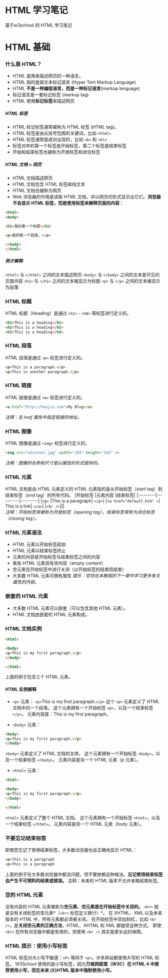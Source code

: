 HTML 学习笔记
=============
基于w3school 的 HTML 学习笔记

# HTML 基础

### 什么是 HTML？
* HTML 是用来描述网页的一种语言。
* HTML 指的是超文本标记语言 (Hyper Text Markup Language)
* HTML **不是一种编程语言，而是一种标记语言**(markup language)
* 标记语言是一套标记标签 (markup tag)
* HTML 使用**标记标签**来描述网页
##### HTML 标签
* HTML 标记标签通常被称为 HTML 标签 (HTML tag)。
* HTML 标签是由尖括号包围的关键词，比如 ```<html>```
* HTML 标签通常是成对出现的，比如 ```<b>``` 和 ```<b\>```
* 标签对中的第一个标签是开始标签，第二个标签是结束标签
* 开始和结束标签也被称为开放标签和闭合标签
##### HTML 文档 = 网页
* HTML 文档描述网页
* HTML 文档包含 HTML 标签和纯文本
* HTML 文档也被称为网页
* Web 浏览器的作用是读取 HTML 文档，并以网页的形式显示出它们。**浏览器不会显示 HTML 标签，而是使用标签来解释页面的内容**：
```html
<html>
<body>

<h1>我的第一个标题</h1>

<p>我的第一个段落。</p>

</body>
</html>
```
##### 例子解释
```<html>``` 与 ```</html>``` 之间的文本描述网页
```<body>``` 与 ```</body>``` 之间的文本是可见的页面内容
```<h1>``` 与 ```</h1>``` 之间的文本被显示为标题
```<p>``` 与 ```</p>``` 之间的文本被显示为段落

### HTML 标题
HTML 标题（Heading）是通过 ```<h1>``` - ```<h6>``` 等标签进行定义的。
```html
<h1>This is a heading</h1>
<h2>This is a heading</h2>
<h3>This is a heading</h3>
```

### HTML 段落
HTML 段落是通过 ```<p>``` 标签进行定义的。
```html
<p>This is a paragraph.</p>
<p>This is another paragraph.</p>
```

### HTML 链接
HTML 链接是通过 ```<a>``` 标签进行定义的。
```html
<a href="http://houjie.com">My Blog</a>
```
*注释：在 href 属性中指定链接的地址。*

### HTML 图像
HTML 图像是通过 ```<img>``` 标签进行定义的。
```html
<img src="w3school.jpg" width="104" height="142" />
```
*注释：图像的名称和尺寸是以属性的形式提供的。*


### HTML 元素
HTML 文档是由 HTML 元素定义的
HTML 元素指的是从开始标签（start tag）到结束标签（end tag）的所有代码。
|开始标签	|元素内容	|结束标签|
|:--------|:---------|:--------|
|```<p>```	|This is a paragraph|	```</p>```|
|```<a href="default.htm" >```|	This is a link|	```</a>```|
|```<br />```|||		
*注释：开始标签常被称为开放标签（opening tag），结束标签常称为闭合标签（closing tag）。*


### HTML 元素语法
* HTML 元素以开始标签起始
* HTML 元素以结束标签终止
* 元素的内容是开始标签与结束标签之间的内容
* 某些 HTML 元素具有空内容（empty content）
* 空元素在开始标签中进行关闭（以开始标签的结束而结束）
* 大多数 HTML 元素可拥有属性
*提示：您将在本教程的下一章中学习更多有关属性的内容。*

### 嵌套的 HTML 元素
* 大多数 HTML 元素可以嵌套（可以包含其他 HTML 元素）。
* HTML 文档由嵌套的 HTML 元素构成。

### HTML 文档实例
```html
<html>

<body>
<p>This is my first paragraph.</p>
</body>

</html>
```
上面的例子包含三个 HTML 元素。

#### HTML 实例解释
* ```<p>``` 元素：
```<p>```This is my first paragraph.```</p>```
这个 ```<p>``` 元素定义了 HTML 文档中的一个段落。
这个元素拥有一个开始标签 ```<p>```，以及一个结束标签 ```</p>```。
元素内容是：This is my first paragraph。

* ```<body>``` 元素：
```html
<body>
<p>This is my first paragraph.</p>
</body>
```
```<body>``` 元素定义了 HTML 文档的主体。
这个元素拥有一个开始标签 ```<body>```，以及一个结束标签 ```</body>```。
元素内容是另一个 HTML 元素（p 元素）。

* ```<html>``` 元素：
```html
<html>

<body>
<p>This is my first paragraph.</p>
</body>

</html>
```
```<html>``` 元素定义了整个 HTML 文档。
这个元素拥有一个开始标签 ```<html>```，以及一个结束标签 ```</html>```。
元素内容是另一个 HTML 元素（body 元素）。

### 不要忘记结束标签
即使您忘记了使用结束标签，大多数浏览器也会正确地显示 HTML：
```html
<p>This is a paragraph
<p>This is a paragraph
```
上面的例子在大多数浏览器中都没问题，但不要依赖这种做法。**忘记使用结束标签会产生不可预料的结果或错误。**
注释：未来的 HTML 版本不允许省略结束标签。

### 空的 HTML 元素
没有内容的 HTML 元素被称为**空元素**。**空元素是在开始标签中关闭的。**
```<br>``` 就是没有关闭标签的空元素*（```<br>``` 标签定义换行）*。
在 XHTML、XML 以及未来版本的 HTML 中，所有元素都必须被关闭。
在开始标签中添加斜杠，比如 ```<br />```，是**关闭空元素的正确方法**，HTML、XHTML 和 XML 都接受这种方式。
即使 ```<br>``` 在所有浏览器中都是有效的，但使用 ```<br />``` 其实是更长远的保障。



### HTML 提示：使用小写标签
HTML 标签对大小写不敏感：```<P>``` 等同于 ```<p>```。许多网站都使用大写的 HTML 标签。
W3School 使用的是小写标签，因为**万维网联盟（W3C）在 HTML 4 中推荐使用小写，而在未来 (X)HTML 版本中强制使用小写。**
